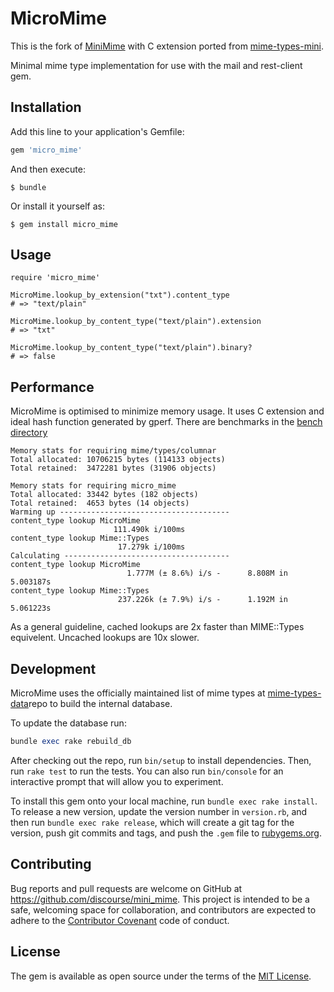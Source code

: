 # MicroMime

This is the fork of [MiniMime](https://github.com/discourse/mini_mime) with C extension ported from [mime-types-mini](https://github.com/ioquatix/mime-types-mini/).

Minimal mime type implementation for use with the mail and rest-client gem.

## Installation

Add this line to your application's Gemfile:

```ruby
gem 'micro_mime'
```

And then execute:

    $ bundle

Or install it yourself as:

    $ gem install micro_mime

## Usage

```
require 'micro_mime'

MicroMime.lookup_by_extension("txt").content_type
# => "text/plain"

MicroMime.lookup_by_content_type("text/plain").extension
# => "txt"

MicroMime.lookup_by_content_type("text/plain").binary?
# => false

```

## Performance

MicroMime is optimised to minimize memory usage. It uses C extension and ideal hash function generated by gperf. There are benchmarks in the [bench directory](https://github.com/stereobooster/micro_mime/bench/bench.rb)

```
Memory stats for requiring mime/types/columnar
Total allocated: 10706215 bytes (114133 objects)
Total retained:  3472281 bytes (31906 objects)

Memory stats for requiring micro_mime
Total allocated: 33442 bytes (182 objects)
Total retained:  4653 bytes (14 objects)
Warming up --------------------------------------
content_type lookup MicroMime
                       111.490k i/100ms
content_type lookup Mime::Types
                        17.279k i/100ms
Calculating -------------------------------------
content_type lookup MicroMime
                          1.777M (± 8.6%) i/s -      8.808M in   5.003187s
content_type lookup Mime::Types
                        237.226k (± 7.9%) i/s -      1.192M in   5.061223s
```

As a general guideline, cached lookups are 2x faster than MIME::Types equivelent. Uncached lookups are 10x slower.


## Development

MicroMime uses the officially maintained list of mime types at [mime-types-data](https://github.com/mime-types/mime-types-data)repo to build the internal database.

To update the database run:

```ruby
bundle exec rake rebuild_db
```

After checking out the repo, run `bin/setup` to install dependencies. Then, run `rake test` to run the tests. You can also run `bin/console` for an interactive prompt that will allow you to experiment.

To install this gem onto your local machine, run `bundle exec rake install`. To release a new version, update the version number in `version.rb`, and then run `bundle exec rake release`, which will create a git tag for the version, push git commits and tags, and push the `.gem` file to [rubygems.org](https://rubygems.org).

## Contributing

Bug reports and pull requests are welcome on GitHub at https://github.com/discourse/mini_mime. This project is intended to be a safe, welcoming space for collaboration, and contributors are expected to adhere to the [Contributor Covenant](http://contributor-covenant.org) code of conduct.


## License

The gem is available as open source under the terms of the [MIT License](http://opensource.org/licenses/MIT).

